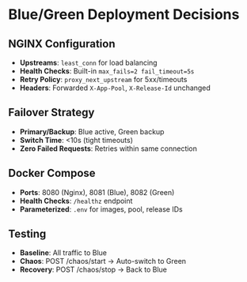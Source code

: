 # Blue/Green Deployment Decisions

## NGINX Configuration
- **Upstreams**: `least_conn` for load balancing
- **Health Checks**: Built-in `max_fails=2 fail_timeout=5s`
- **Retry Policy**: `proxy_next_upstream` for 5xx/timeouts
- **Headers**: Forwarded `X-App-Pool`, `X-Release-Id` unchanged

## Failover Strategy
- **Primary/Backup**: Blue active, Green backup
- **Switch Time**: <10s (tight timeouts)
- **Zero Failed Requests**: Retries within same connection

## Docker Compose
- **Ports**: 8080 (Nginx), 8081 (Blue), 8082 (Green)
- **Health Checks**: `/healthz` endpoint
- **Parameterized**: `.env` for images, pool, release IDs

## Testing
- **Baseline**: All traffic to Blue
- **Chaos**: POST /chaos/start → Auto-switch to Green
- **Recovery**: POST /chaos/stop → Back to Blue